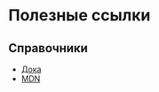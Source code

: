 # Полезные ссылки

## Справочники
* [Дока](https://doka.guide/)
* [MDN](https://developer.mozilla.org/ru/)
